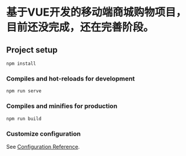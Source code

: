# 基于VUE开发的移动端商城购物项目，目前还没完成，还在完善阶段。

## Project setup
```
npm install
```

### Compiles and hot-reloads for development
```
npm run serve
```

### Compiles and minifies for production
```
npm run build
```

### Customize configuration
See [Configuration Reference](https://cli.vuejs.org/config/).
